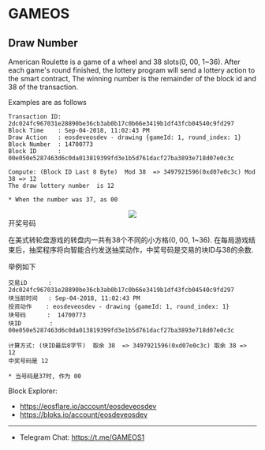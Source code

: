 # GAMEOS

## Draw Number
American Roulette is a game of a wheel and 38 slots(0, 00, 1~36). After each game's round finished, the lottery program will send a lottery action to the smart contract, The winning number is the remainder of the block id and 38 of the transaction.  

Examples are as follows 
```
Transaction ID: 2dc024fc967031e28890be36cb3ab0b17c0b66e3419b1df43fcb04540c9fd297
Block Time    : Sep-04-2018, 11:02:43 PM	
Draw Action   : eosdeveosdev - drawing {gameId: 1, round_index: 1}
Block Number  :	14700773
Block ID      : 00e050e5287463d6c0da013819399fd3e1b5d761dacf27ba3893e718d07e0c3c

Compute: (Block ID Last 8 Byte)  Mod 38  => ‭3497921596‬(0xd07e0c3c) Mod 38 => 12
The draw lottery number  is 12

* When the number was 37, as 00
```

<div style="text-align:center"><img src ="https://geos.gameos.me/img/roulette-wheel-layouts.png" /></div

## 开奖号码
在美式转轮盘游戏的转盘内一共有38个不同的小方格(0, 00, 1~36). 在每局游戏结束后，抽奖程序将向智能合约发送抽奖动作，中奖号码是交易的块ID与38的余数.

举例如下
```
交易iD      : 2dc024fc967031e28890be36cb3ab0b17c0b66e3419b1df43fcb04540c9fd297
块当前时间   : Sep-04-2018, 11:02:43 PM	
投资动作    : eosdeveosdev - drawing {gameId: 1, round_index: 1}
块号码      :	14700773
块ID        : 00e050e5287463d6c0da013819399fd3e1b5d761dacf27ba3893e718d07e0c3c

计算方式: (块ID最后8字节)  取余 38  => ‭3497921596‬(0xd07e0c3c) 取余 38 => 12
中奖号码是 12

* 当号码是37时, 作为 00
```
Block Explorer:
- https://eosflare.io/account/eosdeveosdev
- https://bloks.io/account/eosdeveosdev
----
* Telegram Chat:  https://t.me/GAMEOS1
